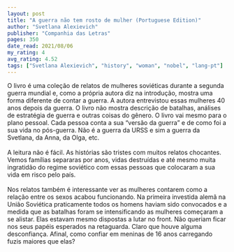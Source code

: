 ```yaml
---
layout: post
title: "A guerra não tem rosto de mulher (Portuguese Edition)"
author: "Svetlana Alexievich"
publisher: "Companhia das Letras"
pages: 350
date_read: 2021/08/06
my_rating: 4
avg_rating: 4.52
tags: ["Svetlana Alexievich", "history", "woman", "nobel", "lang-pt"]
---
```


O livro é uma coleção de relatos de mulheres soviéticas durante a segunda guerra mundial e, como a própria autora diz na introdução, mostra uma forma diferente de contar a guerra. A autora entrevistou essas mulheres 40 anos depois da guerra. O livro não mostra descrição de batalhas, análises de estratégia de guerra e outras coisas do gênero. O livro vai mesmo para o plano pessoal. Cada pessoa conta a sua “versão da guerra” e de como foi a sua vida no pós-guerra. Não é a guerra da URSS e sim a guerra da Svetlana, da Anna, da Olga, etc.<br/><br/>A leitura não é fácil. As histórias são tristes com muitos relatos chocantes. Vemos famílias separaras por anos, vidas destruídas e até mesmo muita ingratidão do regime soviético com essas pessoas que colocaram a sua vida em risco pelo país. <br/><br/>Nos relatos também é interessante ver as mulheres contarem como a relação entre os sexos acabou funcionando. Na primeira investida alemã na União Soviética praticamente todos os homens haviam sido convocados e a medida que as batalhas foram se intensificando as mulheres começaram a se alistar. Elas estavam mesmo dispostas a lutar no front. Não queriam ficar nos seus papéis esperados na retaguarda. Claro que houve alguma desconfiança. Afinal, como confiar em meninas de 16 anos carregando fuzis maiores que elas? 

